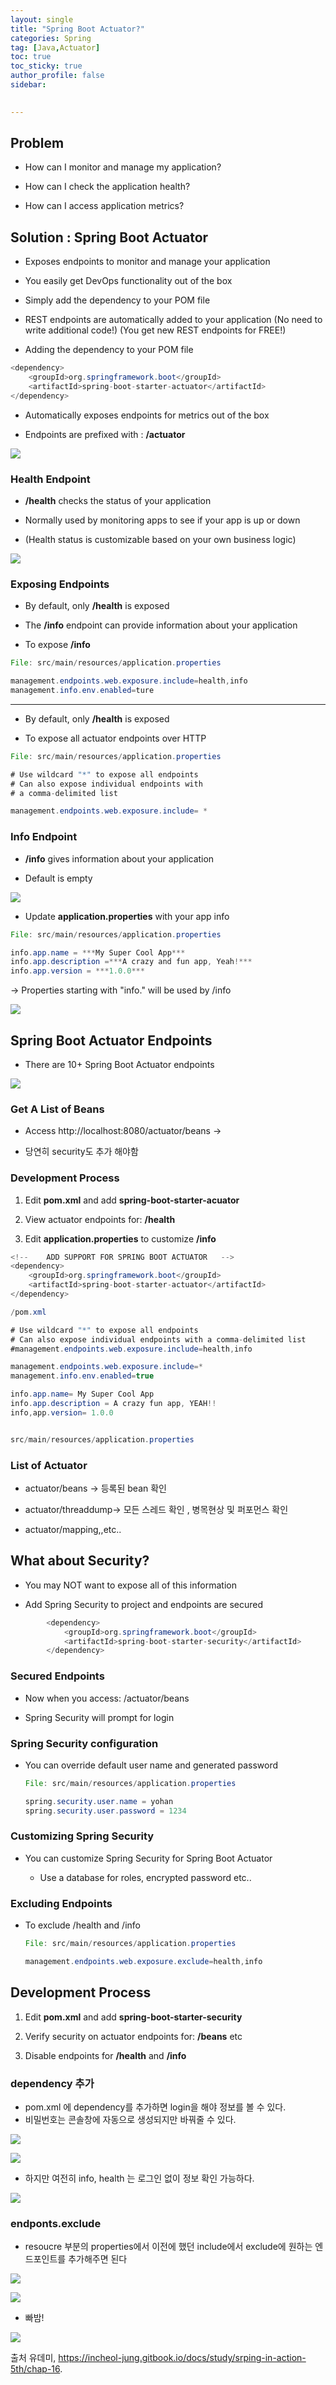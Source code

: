 ```yaml
---
layout: single
title: "Spring Boot Actuator?"
categories: Spring
tag: [Java,Actuator]
toc: true
toc_sticky: true
author_profile: false
sidebar:
     

---
```



## Problem

- How can I monitor and manage my application?

- How can I check the application health?

- How can I access application metrics?

## Solution : Spring Boot Actuator

- Exposes endpoints to monitor and manage your application

- You easily get DevOps functionality out of the box

- Simply add the dependency to your POM file

- REST endpoints are automatically added to your application
  (No need to write additional code!)
  (You get new REST endpoints for FREE!)

- Adding the dependency to your POM file

```java
<dependency>
    <groupId>org.springframework.boot</groupId>
    <artifactId>spring-boot-starter-actuator</artifactId>
</dependency>
```

- Automatically exposes endpoints for metrics out of the box

- Endpoints are prefixed with : **/actuator**

  
![](https://i.imgur.com/SRIlJKp.png)



### Health Endpoint

- **/health** checks the status of your application

- Normally used by monitoring apps to see if your app is up or down 

- (Health status is customizable based on your own business logic)


![](https://i.imgur.com/13mfFaZ.png)


### Exposing Endpoints

- By default, only **/health** is exposed

- The **/info** endpoint can provide information about your application

- To expose **/info**


```java
File: src/main/resources/application.properties

management.endpoints.web.exposure.include=health,info
management.info.env.enabled=ture
```

***

- By default, only **/health** is exposed

- To expose all actuator endpoints over HTTP

```java
File: src/main/resources/application.properties

# Use wildcard "*" to expose all endpoints
# Can also expose individual endpoints with 
# a comma-delimited list

management.endpoints.web.exposure.include= *
```

### Info Endpoint

- **/info** gives information about your application

- Default is empty


![](https://i.imgur.com/LAwkciO.png)

- Update **application.properties** with your app info

```java
File: src/main/resources/application.properties

info.app.name = ***My Super Cool App***
info.app.description =***A crazy and fun app, Yeah!***
info.app.version = ***1.0.0***
```


-> Properties starting with "info." will be used by /info



![](https://i.imgur.com/AzWf2dr.png)


## Spring Boot Actuator Endpoints

- There are 10+ Spring Boot Actuator endpoints


![](https://i.imgur.com/TRt86p6.png)


### Get A List of Beans

- Access http://localhost:8080/actuator/beans ->

- 당연히 security도 추가 해야함

### Development Process

1. Edit **pom.xml** and add **spring-boot-starter-acuator**

2. View actuator endpoints for: **/health**

3. Edit **application.properties** to customize **/info**

```java
<!--    ADD SUPPORT FOR SPRING BOOT ACTUATOR   -->
<dependency>
    <groupId>org.springframework.boot</groupId>
    <artifactId>spring-boot-starter-actuator</artifactId>
</dependency>

/pom.xml
```

```java
# Use wildcard "*" to expose all endpoints
# Can also expose individual endpoints with a comma-delimited list
#management.endpoints.web.exposure.include=health,info

management.endpoints.web.exposure.include=*
management.info.env.enabled=true

info.app.name= My Super Cool App
info.app.description = A crazy fun app, YEAH!!
info,app.version= 1.0.0 


src/main/resources/application.properties
```

### List of Actuator

- actuator/beans -> 등록된 bean 확인

- actuator/threaddump-> 모든 스레드 확인 , 병목현상 및 퍼포먼스 확인

- actuator/mapping,,etc..

## What about Security?

- You may NOT want to expose all of this information

- Add Spring Security to project and endpoints are secured 

```java
        <dependency>
            <groupId>org.springframework.boot</groupId>
            <artifactId>spring-boot-starter-security</artifactId>
        </dependency>
```

### Secured Endpoints

- Now when you access: /actuator/beans

- Spring Security will prompt for login

### Spring Security configuration

- You can override default user name and generated password
  
  ```java
  File: src/main/resources/application.properties
  
  spring.security.user.name = yohan
  spring.security.user.password = 1234
  ```

### Customizing Spring Security

- You can customize Spring Security for Spring Boot Actuator
  
  - Use a database for roles, encrypted password etc..

### Excluding Endpoints

- To exclude /health and /info
  
  ```java
  File: src/main/resources/application.properties
  
  management.endpoints.web.exposure.exclude=health,info
  ```

## Development Process

1. Edit **pom.xml** and add **spring-boot-starter-security**

2. Verify security on actuator endpoints for: **/beans** etc

3. Disable endpoints for **/health** and **/info**

### dependency 추가

- pom.xml 에 dependency를 추가하면 login을 해야 정보를 볼 수 있다.
- 비밀번호는 콘솔창에 자동으로 생성되지만 바꿔줄 수 있다.

![](https://i.imgur.com/PIkR0XY.png)


![](https://i.imgur.com/DIZRASw.png)


- 하지만 여전히 info, health 는 로그인 없이 정보 확인 가능하다.

![](https://i.imgur.com/gPzhF3f.png)

### endponts.exclude
 - resoucre 부분의 properties에서 이전에 했던 include에서 exclude에 원하는 엔드포인트를 추가해주면 된다

![](https://i.imgur.com/mH2rLJI.png)

![](https://i.imgur.com/frr7eiO.png)


- 빠밤!

![](https://i.imgur.com/Q7UbZP3.png)


출처 유데미, https://incheol-jung.gitbook.io/docs/study/srping-in-action-5th/chap-16.